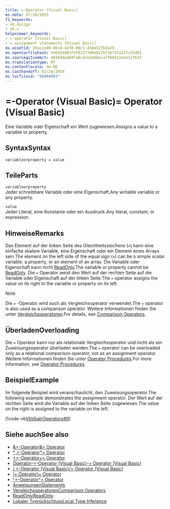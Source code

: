 ```yaml
---
title: =-Operator (Visual Basic)
ms.date: 07/20/2015
f1_keywords:
- vb.Assign
- vb.=
helpviewer_keywords:
- = operator [Visual Basic]
- = assignment statements [Visual Basic]
ms.assetid: 2dac2e49-86c8-42f8-80c1-458452fb5e29
ms.openlocfilehash: 5e6d34802f5f82373d0e8176f3b732a327c55d01
ms.sourcegitcommit: 40364ded04fa6cdcb2b6beca7f68412e2e12f633
ms.translationtype: MT
ms.contentlocale: de-DE
ms.lasthandoff: 02/28/2019
ms.locfileid: "56964993"
---
```

# <a name="-operator-visual-basic"></a><span data-ttu-id="3db78-102">=-Operator (Visual Basic)</span><span class="sxs-lookup"><span data-stu-id="3db78-102">= Operator (Visual Basic)</span></span>
<span data-ttu-id="3db78-103">Eine Variable oder Eigenschaft ein Wert zugewiesen.</span><span class="sxs-lookup"><span data-stu-id="3db78-103">Assigns a value to a variable or property.</span></span>  
  
## <a name="syntax"></a><span data-ttu-id="3db78-104">Syntax</span><span class="sxs-lookup"><span data-stu-id="3db78-104">Syntax</span></span>  
  
```  
variableorproperty = value  
```  
  
## <a name="parts"></a><span data-ttu-id="3db78-105">Teile</span><span class="sxs-lookup"><span data-stu-id="3db78-105">Parts</span></span>  
 `variableorproperty`  
 <span data-ttu-id="3db78-106">Jeder schreibbare Variable oder eine Eigenschaft.</span><span class="sxs-lookup"><span data-stu-id="3db78-106">Any writable variable or any property.</span></span>  
  
 `value`  
 <span data-ttu-id="3db78-107">Jeder Literal, eine Konstante oder ein Ausdruck.</span><span class="sxs-lookup"><span data-stu-id="3db78-107">Any literal, constant, or expression.</span></span>  
  
## <a name="remarks"></a><span data-ttu-id="3db78-108">Hinweise</span><span class="sxs-lookup"><span data-stu-id="3db78-108">Remarks</span></span>  
 <span data-ttu-id="3db78-109">Das Element auf der linken Seite des Gleichheitszeichens (`=`) kann eine einfache skalare Variable, eine Eigenschaft oder ein Element eines Arrays sein.</span><span class="sxs-lookup"><span data-stu-id="3db78-109">The element on the left side of the equal sign (`=`) can be a simple scalar variable, a property, or an element of an array.</span></span> <span data-ttu-id="3db78-110">Die Variable oder Eigenschaft kann nicht [ReadOnly](../../../visual-basic/language-reference/modifiers/readonly.md).</span><span class="sxs-lookup"><span data-stu-id="3db78-110">The variable or property cannot be [ReadOnly](../../../visual-basic/language-reference/modifiers/readonly.md).</span></span> <span data-ttu-id="3db78-111">Die `=` Operator weist den Wert auf der rechten Seite auf die Variable oder Eigenschaft auf der linken Seite.</span><span class="sxs-lookup"><span data-stu-id="3db78-111">The `=` operator assigns the value on its right to the variable or property on its left.</span></span>  
  
> [!NOTE]
>  <span data-ttu-id="3db78-112">Die `=` -Operator wird auch als Vergleichsoperator verwendet.</span><span class="sxs-lookup"><span data-stu-id="3db78-112">The `=` operator is also used as a comparison operator.</span></span> <span data-ttu-id="3db78-113">Weitere Informationen finden Sie unter [Vergleichsoperatoren](../../../visual-basic/language-reference/operators/comparison-operators.md).</span><span class="sxs-lookup"><span data-stu-id="3db78-113">For details, see [Comparison Operators](../../../visual-basic/language-reference/operators/comparison-operators.md).</span></span>  
  
## <a name="overloading"></a><span data-ttu-id="3db78-114">Überladen</span><span class="sxs-lookup"><span data-stu-id="3db78-114">Overloading</span></span>  
 <span data-ttu-id="3db78-115">Die `=` Operator kann nur als relationale Vergleichsoperator und nicht als ein Zuweisungsoperator überladen werden.</span><span class="sxs-lookup"><span data-stu-id="3db78-115">The `=` operator can be overloaded only as a relational comparison operator, not as an assignment operator.</span></span> <span data-ttu-id="3db78-116">Weitere Informationen finden Sie unter [Operator Procedures](../../../visual-basic/programming-guide/language-features/procedures/operator-procedures.md).</span><span class="sxs-lookup"><span data-stu-id="3db78-116">For more information, see [Operator Procedures](../../../visual-basic/programming-guide/language-features/procedures/operator-procedures.md).</span></span>  
  
## <a name="example"></a><span data-ttu-id="3db78-117">Beispiel</span><span class="sxs-lookup"><span data-stu-id="3db78-117">Example</span></span>  
 <span data-ttu-id="3db78-118">Im folgende Beispiel wird veranschaulicht, den Zuweisungsoperator.</span><span class="sxs-lookup"><span data-stu-id="3db78-118">The following example demonstrates the assignment operator.</span></span> <span data-ttu-id="3db78-119">Der Wert auf der rechten Seite wird die Variable auf der linken Seite zugewiesen.</span><span class="sxs-lookup"><span data-stu-id="3db78-119">The value on the right is assigned to the variable on the left.</span></span>  
  
 [!code-vb[VbVbalrOperators#9](~/samples/snippets/visualbasic/VS_Snippets_VBCSharp/VbVbalrOperators/VB/Class1.vb#9)]  
  
## <a name="see-also"></a><span data-ttu-id="3db78-120">Siehe auch</span><span class="sxs-lookup"><span data-stu-id="3db78-120">See also</span></span>
- [<span data-ttu-id="3db78-121">&=-Operator</span><span class="sxs-lookup"><span data-stu-id="3db78-121">&= Operator</span></span>](../../../visual-basic/language-reference/operators/and-assignment-operator.md)
- [<span data-ttu-id="3db78-122">\* =-Operator</span><span class="sxs-lookup"><span data-stu-id="3db78-122">\*= Operator</span></span>](../../../visual-basic/language-reference/operators/multiplication-assignment-operator.md)
- [<span data-ttu-id="3db78-123">+=-Operator</span><span class="sxs-lookup"><span data-stu-id="3db78-123">+= Operator</span></span>](../../../visual-basic/language-reference/operators/addition-assignment-operator.md)
- [<span data-ttu-id="3db78-124">Operator-=-Operator (Visual Basic)</span><span class="sxs-lookup"><span data-stu-id="3db78-124">-= Operator (Visual Basic)</span></span>](../../../visual-basic/language-reference/operators/subtraction-assignment-operator.md)
- [<span data-ttu-id="3db78-125">/ =-Operator (Visual Basic)</span><span class="sxs-lookup"><span data-stu-id="3db78-125">/= Operator (Visual Basic)</span></span>](../../../visual-basic/language-reference/operators/floating-point-division-assignment-operator.md)
- [<span data-ttu-id="3db78-126">\\= Operator</span><span class="sxs-lookup"><span data-stu-id="3db78-126">\\= Operator</span></span>](../../../visual-basic/language-reference/operators/integer-division-assignment-operator.md)
- [<span data-ttu-id="3db78-127">^=-Operator</span><span class="sxs-lookup"><span data-stu-id="3db78-127">^= Operator</span></span>](../../../visual-basic/language-reference/operators/exponentiation-assignment-operator.md)
- [<span data-ttu-id="3db78-128">Anweisungen</span><span class="sxs-lookup"><span data-stu-id="3db78-128">Statements</span></span>](../../../visual-basic/programming-guide/language-features/statements.md)
- [<span data-ttu-id="3db78-129">Vergleichsoperatoren</span><span class="sxs-lookup"><span data-stu-id="3db78-129">Comparison Operators</span></span>](../../../visual-basic/language-reference/operators/comparison-operators.md)
- [<span data-ttu-id="3db78-130">ReadOnly</span><span class="sxs-lookup"><span data-stu-id="3db78-130">ReadOnly</span></span>](../../../visual-basic/language-reference/modifiers/readonly.md)
- [<span data-ttu-id="3db78-131">Lokaler Typrückschluss</span><span class="sxs-lookup"><span data-stu-id="3db78-131">Local Type Inference</span></span>](../../../visual-basic/programming-guide/language-features/variables/local-type-inference.md)
